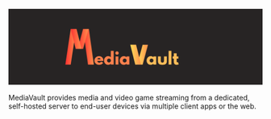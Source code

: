 <p align="center">
<img alt="Logo Banner" src="https://raw.githubusercontent.com/media-vault/mediavault-ux/main/MediaVault - Banner Text Solid.png?sanitize=true"/>
</p>

MediaVault provides media and video game streaming from a dedicated, self-hosted server to end-user devices via multiple client apps or the web.
